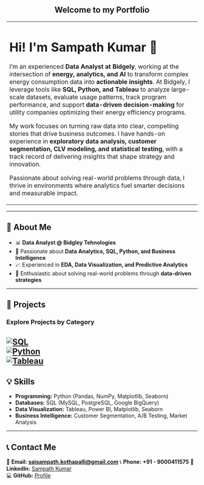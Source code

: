 <div align="center">
  <h2>Welcome to my Portfolio</h2>
</div>

<table>
  <tr>
    <td width="100%">
      <h1>Hi! I'm Sampath Kumar 👋</h1>
      <p>
        I’m an experienced <strong>Data Analyst at Bidgely</strong>, working at the intersection of 
        <strong>energy, analytics, and AI</strong> to transform complex energy consumption data into 
        <strong>actionable insights</strong>. At Bidgely, I leverage tools like <strong>SQL, Python, and Tableau</strong> 
        to analyze large-scale datasets, evaluate usage patterns, track program performance, and support 
        <strong>data-driven decision-making</strong> for utility companies optimizing their energy efficiency programs.
      </p>
      <p>
        My work focuses on turning raw data into clear, compelling stories that drive business outcomes. 
        I have hands-on experience in <strong>exploratory data analysis, customer segmentation, CLV modeling, and statistical testing</strong>, 
        with a track record of delivering insights that shape strategy and innovation.
      </p>
      <p>
        Passionate about solving real-world problems through data, I thrive in environments where analytics fuel 
        smarter decisions and measurable impact.
      </p>
    </td>
  </tr>
</table>

---

## 🔹 **About Me**
- 📊 **Data Analyst @ Bidgley Tehnologies**
- 🚀 Passionate about **Data Analytics, SQL, Python, and Business Intelligence**
- 📈 Experienced in **EDA, Data Visualization, and Predictive Analytics**
- 🌟 Enthusiastic about solving real-world problems through **data-driven strategies**
---

## 📌 **Projects**
### **Explore Projects by Category**
[![SQL](https://img.shields.io/badge/SQL-blue)](https://github.com/sampath-kothapalli/Portfolio?tab=readme-ov-file#sql)  
[![Python](https://img.shields.io/badge/Python-green)](https://github.com/sampath-kothapalli/Portfolio?tab=readme-ov-file#python)  
[![Tableau](https://img.shields.io/badge/Tableau-orange)](https://github.com/sampath-kothapalli/Portfolio?tab=readme-ov-file#tableau)  
---

## 💡 **Skills**
- **Programming:** Python (Pandas, NumPy, Matplotlib, Seaborn)
- **Databases:** SQL (MySQL, PostgreSQL, Google BigQuery)
- **Data Visualization:** Tableau, Power BI, Matplotlib, Seaborn
- **Business Intelligence:** Customer Segmentation, A/B Testing, Market Analysis
---

<!-- ## 🎓 **Education**
📖 **Degree:** [Your Degree]  
🏛️ **Institution:** [Your Institution]  
📆 **Graduation Year:** [Year]  
---
 -->
## 📞 **Contact Me**
📩 **Email: saisampath.kothapalli@gmail.com** 
📞 **Phone: +91 - 9000411575**
🔗 **LinkedIn:** [Sampath Kumar](https://www.linkedin.com/in/sampath-kumar-bb519b160/)  
💻 **GitHub:** [Profile](https://github.com/sampath-kothapalli)  

